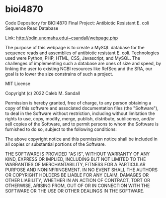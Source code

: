 # bioi4870
Code Depository for BIOI4870 Final Project: Antibiotic Resistant E. coli Sequence Read Database

Link: http://odin.unomaha.edu/~csandall/webpage.php

The purpose of this webpage is to create a MySQL database for the sequence reads and assemblies of antibiotic resistant
E. coli. Technologies used were Python, PHP, HTML, CSS, Javascript, and MySQL. The challenges of implementing such a database
are ones of size and speed, by linking the user to existing NCBI resources like RefSeq and the SRA, our goal is to lower the
size constrains of such a project.






MIT License

Copyright (c) 2022 Caleb M. Sandall

Permission is hereby granted, free of charge, to any person obtaining a copy
of this software and associated documentation files (the "Software"), to deal
in the Software without restriction, including without limitation the rights
to use, copy, modify, merge, publish, distribute, sublicense, and/or sell
copies of the Software, and to permit persons to whom the Software is
furnished to do so, subject to the following conditions:

The above copyright notice and this permission notice shall be included in all
copies or substantial portions of the Software.

THE SOFTWARE IS PROVIDED "AS IS", WITHOUT WARRANTY OF ANY KIND, EXPRESS OR
IMPLIED, INCLUDING BUT NOT LIMITED TO THE WARRANTIES OF MERCHANTABILITY,
FITNESS FOR A PARTICULAR PURPOSE AND NONINFRINGEMENT. IN NO EVENT SHALL THE
AUTHORS OR COPYRIGHT HOLDERS BE LIABLE FOR ANY CLAIM, DAMAGES OR OTHER
LIABILITY, WHETHER IN AN ACTION OF CONTRACT, TORT OR OTHERWISE, ARISING FROM,
OUT OF OR IN CONNECTION WITH THE SOFTWARE OR THE USE OR OTHER DEALINGS IN THE
SOFTWARE.
